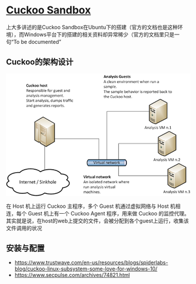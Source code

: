 # [Cuckoo Sandbox](https://cuckoosandbox.org/)

上大多讲述的是Cuckoo Sandbox在Ubuntu下的搭建（官方的文档也是这种环境），而Windows平台下的搭建的相关资料却异常稀少（官方的文档里只是一句“To be documented”

## Cuckoo的架构设计

<img src="./img/cuckoo-architecture-main.png">

在 Host 机上运行 Cuckoo 主程序，多个 Guest 机通过虚拟网络与 Host 机相连，每个 Guest 机上有一个 Cuckoo Agent 程序，用来做 Cuckoo 的监控代理。其实就是说，在host的web上提交的文件，会被分配到各个guest上运行，收集该文件调用的状况

## 安装与配置

- https://www.trustwave.com/en-us/resources/blogs/spiderlabs-blog/cuckoo-linux-subsystem-some-love-for-windows-10/
- https://www.secpulse.com/archives/74821.html